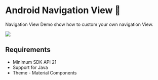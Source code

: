 # Android Navigation View  📱
 
Navigation View Demo show how to custom your own navigation View.
 
![](Images/GitHub.png)

 
<a name="requirements"></a>
## Requirements
- Minimum SDK API 21
- Support for Java
- Theme - Material Components
